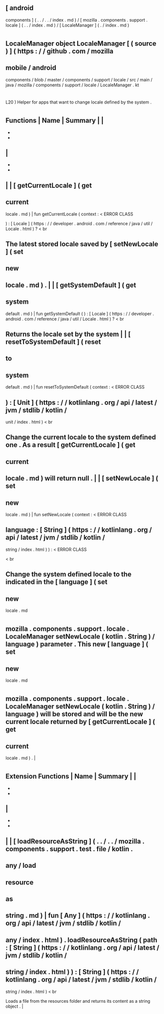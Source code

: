 [
android
-
components
]
(
.
.
/
.
.
/
index
.
md
)
/
[
mozilla
.
components
.
support
.
locale
]
(
.
.
/
index
.
md
)
/
[
LocaleManager
]
(
.
/
index
.
md
)
#
LocaleManager
object
LocaleManager
[
(
source
)
]
(
https
:
/
/
github
.
com
/
mozilla
-
mobile
/
android
-
components
/
blob
/
master
/
components
/
support
/
locale
/
src
/
main
/
java
/
mozilla
/
components
/
support
/
locale
/
LocaleManager
.
kt
#
L20
)
Helper
for
apps
that
want
to
change
locale
defined
by
the
system
.
#
#
#
Functions
|
Name
|
Summary
|
|
-
-
-
|
-
-
-
|
|
[
getCurrentLocale
]
(
get
-
current
-
locale
.
md
)
|
fun
getCurrentLocale
(
context
:
<
ERROR
CLASS
>
)
:
[
Locale
]
(
https
:
/
/
developer
.
android
.
com
/
reference
/
java
/
util
/
Locale
.
html
)
?
<
br
>
The
latest
stored
locale
saved
by
[
setNewLocale
]
(
set
-
new
-
locale
.
md
)
.
|
|
[
getSystemDefault
]
(
get
-
system
-
default
.
md
)
|
fun
getSystemDefault
(
)
:
[
Locale
]
(
https
:
/
/
developer
.
android
.
com
/
reference
/
java
/
util
/
Locale
.
html
)
?
<
br
>
Returns
the
locale
set
by
the
system
|
|
[
resetToSystemDefault
]
(
reset
-
to
-
system
-
default
.
md
)
|
fun
resetToSystemDefault
(
context
:
<
ERROR
CLASS
>
)
:
[
Unit
]
(
https
:
/
/
kotlinlang
.
org
/
api
/
latest
/
jvm
/
stdlib
/
kotlin
/
-
unit
/
index
.
html
)
<
br
>
Change
the
current
locale
to
the
system
defined
one
.
As
a
result
[
getCurrentLocale
]
(
get
-
current
-
locale
.
md
)
will
return
null
.
|
|
[
setNewLocale
]
(
set
-
new
-
locale
.
md
)
|
fun
setNewLocale
(
context
:
<
ERROR
CLASS
>
language
:
[
String
]
(
https
:
/
/
kotlinlang
.
org
/
api
/
latest
/
jvm
/
stdlib
/
kotlin
/
-
string
/
index
.
html
)
)
:
<
ERROR
CLASS
>
<
br
>
Change
the
system
defined
locale
to
the
indicated
in
the
[
language
]
(
set
-
new
-
locale
.
md
#
mozilla
.
components
.
support
.
locale
.
LocaleManager
setNewLocale
(
kotlin
.
String
)
/
language
)
parameter
.
This
new
[
language
]
(
set
-
new
-
locale
.
md
#
mozilla
.
components
.
support
.
locale
.
LocaleManager
setNewLocale
(
kotlin
.
String
)
/
language
)
will
be
stored
and
will
be
the
new
current
locale
returned
by
[
getCurrentLocale
]
(
get
-
current
-
locale
.
md
)
.
|
#
#
#
Extension
Functions
|
Name
|
Summary
|
|
-
-
-
|
-
-
-
|
|
[
loadResourceAsString
]
(
.
.
/
.
.
/
mozilla
.
components
.
support
.
test
.
file
/
kotlin
.
-
any
/
load
-
resource
-
as
-
string
.
md
)
|
fun
[
Any
]
(
https
:
/
/
kotlinlang
.
org
/
api
/
latest
/
jvm
/
stdlib
/
kotlin
/
-
any
/
index
.
html
)
.
loadResourceAsString
(
path
:
[
String
]
(
https
:
/
/
kotlinlang
.
org
/
api
/
latest
/
jvm
/
stdlib
/
kotlin
/
-
string
/
index
.
html
)
)
:
[
String
]
(
https
:
/
/
kotlinlang
.
org
/
api
/
latest
/
jvm
/
stdlib
/
kotlin
/
-
string
/
index
.
html
)
<
br
>
Loads
a
file
from
the
resources
folder
and
returns
its
content
as
a
string
object
.
|
